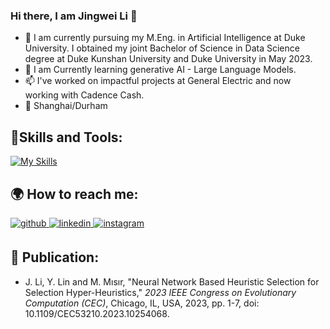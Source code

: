 ### Hi there, I am Jingwei Li 👋

- 🔭 I am currently pursuing my M.Eng. in Artificial Intelligence at Duke University. I obtained my joint Bachelor of Science in Data Science degree at Duke Kunshan University and Duke University in May 2023.
- 🌱 I am Currently learning generative AI - Large Language Models.
- 📫 I've worked on impactful projects at General Electric and now working with Cadence Cash.
- 📍 Shanghai/Durham

## 🔧Skills and Tools:
[![My Skills](https://skillicons.dev/icons?i=python,java,flutter,dart,mysql,pytorch,tensorflow,git,github,latex&theme=light)](https://skillicons.dev)


## 🌍 How to reach me:

<a href="https://github.com/ljw-612" target="_blank">
<img src=https://img.shields.io/badge/github-%2324292e.svg?&style=for-the-badge&logo=github&logoColor=white alt=github style="margin-bottom: 5px;" />
</a>
<a href="https://linkedin.com/in/jw-li" target="_blank">
<img src=https://img.shields.io/badge/linkedin-%231E77B5.svg?&style=for-the-badge&logo=linkedin&logoColor=white alt=linkedin style="margin-bottom: 5px;" />
</a>
<a href="https://instagram.com/ljw_612" target="_blank">
<img src=https://img.shields.io/badge/instagram-%23000000.svg?&style=for-the-badge&logo=instagram&logoColor=white alt=instagram style="margin-bottom: 5px;" />
</a>  

## 📖 Publication:

- J. Li, Y. Lin and M. Mısır, "Neural Network Based Heuristic Selection for Selection Hyper-Heuristics," _2023 IEEE Congress on Evolutionary Computation (CEC)_, Chicago, IL, USA, 2023, pp. 1-7, doi: 10.1109/CEC53210.2023.10254068.

<!--![Anurag's GitHub stats](https://github-readme-stats.vercel.app/api?username=ljw-612&show_icons=true&theme=radical)-->

<!--
**ljw-612/ljw-612** is a ✨ _special_ ✨ repository because its `README.md` (this file) appears on your GitHub profile.

Here are some ideas to get you started:

- 🔭 I’m currently working on ...
- 🌱 I’m currently learning ...
- 👯 I’m looking to collaborate on ...
- 🤔 I’m looking for help with ...
- 💬 Ask me about ...
- 📫 How to reach me: ...
- 😄 Pronouns: ...
- ⚡ Fun fact: ...
-->
